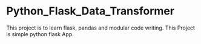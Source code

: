 # Python_Flask_Data_Transformer
This project is to learn flask, pandas and modular code writing. This Project is simple python flask App. 

